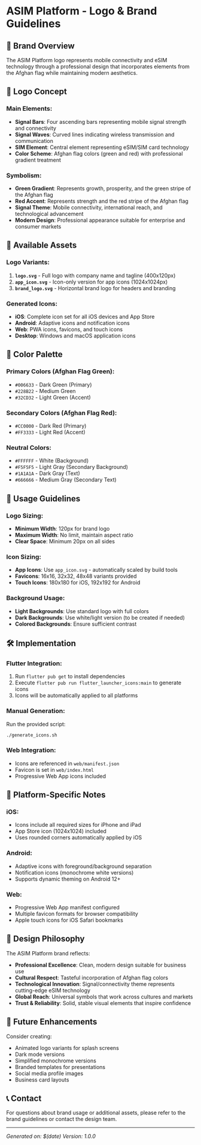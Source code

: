 # ASIM Platform - Logo & Brand Guidelines

## 🎨 Brand Overview

The ASIM Platform logo represents mobile connectivity and eSIM technology through a professional design that incorporates elements from the Afghan flag while maintaining modern aesthetics.

## 📱 Logo Concept

### Main Elements:
- **Signal Bars**: Four ascending bars representing mobile signal strength and connectivity
- **Signal Waves**: Curved lines indicating wireless transmission and communication
- **SIM Element**: Central element representing eSIM/SIM card technology
- **Color Scheme**: Afghan flag colors (green and red) with professional gradient treatment

### Symbolism:
- **Green Gradient**: Represents growth, prosperity, and the green stripe of the Afghan flag
- **Red Accent**: Represents strength and the red stripe of the Afghan flag  
- **Signal Theme**: Mobile connectivity, international reach, and technological advancement
- **Modern Design**: Professional appearance suitable for enterprise and consumer markets

## 🎯 Available Assets

### Logo Variants:
1. **`logo.svg`** - Full logo with company name and tagline (400x120px)
2. **`app_icon.svg`** - Icon-only version for app icons (1024x1024px)
3. **`brand_logo.svg`** - Horizontal brand logo for headers and branding

### Generated Icons:
- **iOS**: Complete icon set for all iOS devices and App Store
- **Android**: Adaptive icons and notification icons
- **Web**: PWA icons, favicons, and touch icons
- **Desktop**: Windows and macOS application icons

## 🌈 Color Palette

### Primary Colors (Afghan Flag Green):
- `#006633` - Dark Green (Primary)
- `#228B22` - Medium Green
- `#32CD32` - Light Green (Accent)

### Secondary Colors (Afghan Flag Red):
- `#CC0000` - Dark Red (Primary)
- `#FF3333` - Light Red (Accent)

### Neutral Colors:
- `#FFFFFF` - White (Background)
- `#F5F5F5` - Light Gray (Secondary Background)
- `#1A1A1A` - Dark Gray (Text)
- `#666666` - Medium Gray (Secondary Text)

## 📐 Usage Guidelines

### Logo Sizing:
- **Minimum Width**: 120px for brand logo
- **Maximum Width**: No limit, maintain aspect ratio
- **Clear Space**: Minimum 20px on all sides

### Icon Sizing:
- **App Icons**: Use `app_icon.svg` - automatically scaled by build tools
- **Favicons**: 16x16, 32x32, 48x48 variants provided
- **Touch Icons**: 180x180 for iOS, 192x192 for Android

### Background Usage:
- **Light Backgrounds**: Use standard logo with full colors
- **Dark Backgrounds**: Use white/light version (to be created if needed)
- **Colored Backgrounds**: Ensure sufficient contrast

## 🛠️ Implementation

### Flutter Integration:
1. Run `flutter pub get` to install dependencies
2. Execute `flutter pub run flutter_launcher_icons:main` to generate icons
3. Icons will be automatically applied to all platforms

### Manual Generation:
Run the provided script:
```bash
./generate_icons.sh
```

### Web Integration:
- Icons are referenced in `web/manifest.json`
- Favicon is set in `web/index.html`
- Progressive Web App icons included

## 📱 Platform-Specific Notes

### iOS:
- Icons include all required sizes for iPhone and iPad
- App Store icon (1024x1024) included
- Uses rounded corners automatically applied by iOS

### Android:
- Adaptive icons with foreground/background separation
- Notification icons (monochrome white versions)
- Supports dynamic theming on Android 12+

### Web:
- Progressive Web App manifest configured
- Multiple favicon formats for browser compatibility
- Apple touch icons for iOS Safari bookmarks

## 🎨 Design Philosophy

The ASIM Platform brand reflects:
- **Professional Excellence**: Clean, modern design suitable for business use
- **Cultural Respect**: Tasteful incorporation of Afghan flag colors
- **Technological Innovation**: Signal/connectivity theme represents cutting-edge eSIM technology
- **Global Reach**: Universal symbols that work across cultures and markets
- **Trust & Reliability**: Solid, stable visual elements that inspire confidence

## 🔄 Future Enhancements

Consider creating:
- Animated logo variants for splash screens
- Dark mode versions
- Simplified monochrome versions
- Branded templates for presentations
- Social media profile images
- Business card layouts

## 📞 Contact

For questions about brand usage or additional assets, please refer to the brand guidelines or contact the design team.

---

*Generated on: $(date)*
*Version: 1.0.0*
